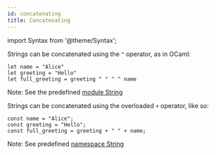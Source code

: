 ```yaml
---
id: concatenating
title: Concatenating
---
```


import Syntax from '@theme/Syntax';

<Syntax syntax="cameligo">

Strings can be concatenated using the `^` operator, as in OCaml:

```cameligo group=concatenating
let name = "Alice"
let greeting = "Hello"
let full_greeting = greeting ^ " " ^ name
```

Note: See the predefined
[module String](../reference/string-reference/?lang=cameligo)

</Syntax>

<Syntax syntax="jsligo">

Strings can be concatenated using the overloaded `+` operator, like
so:

```jsligo group=concatenating
const name = "Alice";
const greeting = "Hello";
const full_greeting = greeting + " " + name;
```

Note: See predefined [namespace String](../reference/string-reference/?lang=jsligo)

</Syntax>
